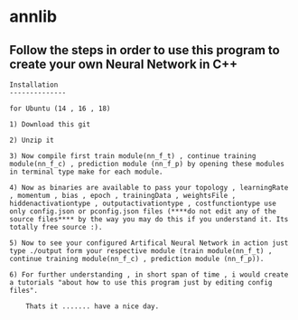 # annlib

Follow the steps in order to use this program to create your own Neural Network in C++
---------------------------------------------------------------------------------

	Installation
	--------------
	
	for Ubuntu (14 , 16 , 18)

	1) Download this git 
	
	2) Unzip it

	3) Now compile first train module(nn_f_t) , continue training module(nn_f_c) , prediction module (nn_f_p) by opening these modules in terminal type make for each module.

	4) Now as binaries are available to pass your topology , learningRate , momentum , bias , epoch , trainingData , weightsFile , hiddenactivationtype , outputactivationtype , costfunctiontype use only config.json or pconfig.json files (****do not edit any of the source files**** by the way you may do this if you understand it. Its totally free source :).

	5) Now to see your configured Artifical Neural Network in action just type ./output form your respective module (train module(nn_f_t) , continue training module(nn_f_c) , prediction module (nn_f_p)).

	6) For further understanding , in short span of time , i would create a tutorials "about how to use this program just by editing config files". 

		Thats it ....... have a nice day.
